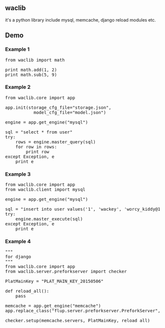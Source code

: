 ## waclib ##
it's a python library include mysql, memcache, django reload modules etc.
## Demo ##
### Example 1 ###
<pre>
from waclib import math

print math.add(1, 2)
print math.sub(5, 9)
</pre>
### Example 2 ###
<pre>
from waclib.core import app

app.init(storage_cfg_file="storage.json", 
           model_cfg_file="model.json")

engine = app.get_engine("mysql")

sql = "select * from user"
try:
    rows = engine.master_query(sql)
    for row in rows:
        print row
except Exception, e
    print e
</pre>
### Example 3 ###
<pre>
from waclib.core import app
from waclib.client import mysql

engine = app.get_engine("mysql")

sql = "insert into user values('1', 'wackey', 'worcy_kiddy@126.com')"
try:
    engine.master_execute(sql)
except Exception, e
    print e
</pre>
### Example 4 ###
<pre>
"""
for django
"""
from waclib.core import app
from waclib.server.preforkserver import checker

PlatMainKey = "PLAT_MAIN_KEY_20150506"

def reload_all():
    pass

memcache = app.get_engine("memcache")
app.replace_class("flup.server.preforkserver.PreforkServer", "waclib.server.preforkserver.PreforkServer")

checker.setup(memcache.servers, PlatMainKey, reload_all)
</pre>
